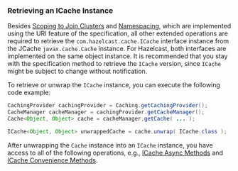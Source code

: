 
### Retrieving an ICache Instance

Besides [Scoping to Join Clusters](#scoping-to-join-clusters) and [Namespacing](#namespacing), which are implemented using the URI feature of the
specification, all other extended operations are required to retrieve the `com.hazelcast.cache.ICache` interface instance from
the JCache `javax.cache.Cache` instance. For Hazelcast, both interfaces are implemented on the same object instance. It
is recommended that you stay with the specification method to retrieve the `ICache` version, since `ICache` might be subject to change without notification.

To retrieve or unwrap the `ICache` instance, you can execute the following code example:

```java
CachingProvider cachingProvider = Caching.getCachingProvider();
CacheManager cacheManager = cachingProvider.getCacheManager();
Cache<Object, Object> cache = cacheManager.getCache( ... );

ICache<Object, Object> unwrappedCache = cache.unwrap( ICache.class );
```

After unwrapping the `Cache` instance into an `ICache` instance, you have access to all of the following operations, e.g.,
[ICache Async Methods](#icache-async-methods) and [ICache Convenience Methods](#icache-convenience-methods).

